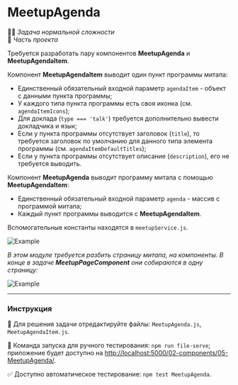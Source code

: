 # MeetupAgenda

👷🏻 _Задача нормальной сложности_\
💼 _Часть проекта_

<!--start_statement-->

Требуется разработать пару компонентов **MeetupAgenda** и **MeetupAgendaItem**.

Компонент **MeetupAgendaItem** выводит один пункт программы митапа:

- Единственный обязательный входной параметр `agendaItem` - объект с данными пункта программы;
- У каждого типа пункта программы есть своя иконка (см. `agendaItemIcons`);
- Для доклада (`type === 'talk'`) требуется дополнительно вывести докладчика и язык;
- Если у пункта программы отсутствует заголовок (`title`), то требуется заголовок по умолчанию для данного типа элемента программы (см. `agendaItemDefaultTitles`);
- Если у пункта программы отсутствует описание (`description`), его не требуется выводить.

Компонент **MeetupAgenda** выводит программу митапа с помощью **MeetupAgendaItem**:

- Единственный обязательный входной параметр `agenda` - массив с программой митапа;
- Каждый пункт программы выводится с **MeetupAgendaItem**.

Вспомогательные константы находятся в `meetupService.js`.

<img src="https://i.imgur.com/3MYSEun.png" style="max-width: 100%"  alt="Example"/>

_В этом модуле требуется разбить страницу митапа, на компоненты. В конце в задаче **MeetupPageComponent** они собираются
в одну страницу:_

<img src="https://i.imgur.com/gZFOxnY.png" style="max-width: 50%"  alt="Example"/>

<!--end_statement-->

---

### Инструкция

📝 Для решения задачи отредактируйте файлы: `MeetupAgenda.js`, `MeetupAgendaItem.js`.

🚀 Команда запуска для ручного тестирования: `npm run file-serve`;\
приложение будет доступно на [http://localhost:5000/02-components/05-MeetupAgenda/](http://localhost:5000/02-components/05-MeetupAgenda/).

✅ Доступно автоматическое тестирование: `npm test MeetupAgenda`.
